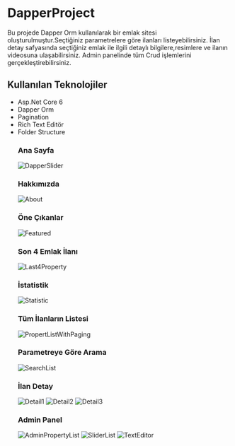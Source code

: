 # DapperProject
Bu projede Dapper Orm kullanılarak bir emlak sitesi oluşturulmuştur.Seçtiğiniz parametrelere göre ilanları listeyebilirsiniz.
İlan detay safyasında seçtiğiniz emlak ile ilgili detaylı bilgilere,resimlere ve ilanın videosuna ulaşabilirsiniz.
Admin panelinde tüm Crud işlemlerini gerçekleştirebilirsiniz.

## Kullanılan Teknolojiler
<ul>
 <li> Asp.Net Core 6 </li>
 <li> Dapper Orm </li>
 <li> Pagination </li>
 <li> Rich Text Editör </li>
 <li> Folder Structure </li>
 
### Ana Sayfa
![DapperSlider](https://github.com/elfrkn/DapperProject/assets/101409313/2e5e9a41-36de-43bc-9879-d99a11f34d6f)

### Hakkımızda
![About](https://github.com/elfrkn/DapperProject/assets/101409313/620b8022-4848-4daf-88ba-ec09486dedcd)

### Öne Çıkanlar
![Featured](https://github.com/elfrkn/DapperProject/assets/101409313/17f5a399-0623-4428-8435-747cd01320ae)

### Son 4 Emlak İlanı
![Last4Property](https://github.com/elfrkn/DapperProject/assets/101409313/1b22e0df-ea31-4df2-986b-cee67b330631)

### İstatistik
![Statistic](https://github.com/elfrkn/DapperProject/assets/101409313/79afef42-5190-47b2-999e-22ab1cc84d6e)

### Tüm İlanların Listesi
![PropertListWithPaging](https://github.com/elfrkn/DapperProject/assets/101409313/d917ec80-5a54-4b15-b98d-08ab731c32c1)

### Parametreye Göre Arama
![SearchList](https://github.com/elfrkn/DapperProject/assets/101409313/f8e091c9-cc4b-435a-88a8-e0b5a19e4568)

### İlan Detay
![Detail1](https://github.com/elfrkn/DapperProject/assets/101409313/d89f28f1-6dd9-47d4-8cf6-7e13a535d949)
![Detail2](https://github.com/elfrkn/DapperProject/assets/101409313/8d5aa6bf-7ea7-48ca-a9dc-f45b4cb1c49b)
![Detail3](https://github.com/elfrkn/DapperProject/assets/101409313/0ffc2e96-f85d-49ee-a7ee-94bf6e344699)

### Admin Panel
![AdminPropertyList](https://github.com/elfrkn/DapperProject/assets/101409313/c253efbf-c855-4c9a-ba9a-55b4260a4053)
![SliderList](https://github.com/elfrkn/DapperProject/assets/101409313/57812123-16d7-417d-a5c7-180f81df363c)
![TextEditor](https://github.com/elfrkn/DapperProject/assets/101409313/2d56e4db-a595-403e-a38a-1fb4d552192a)


